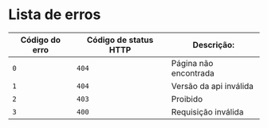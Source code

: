 # Lista de erros

| Código do erro | Código de status HTTP | Descrição:             |
| -------------- | --------------------- | ---------------------- |
| `0`            | `404`                 | Página não encontrada  |
| `1`            | `404`                 | Versão da api inválida |
| `2`            | `403`                 | Proibido               |
| `3`            | `400`                 | Requisição inválida    |
